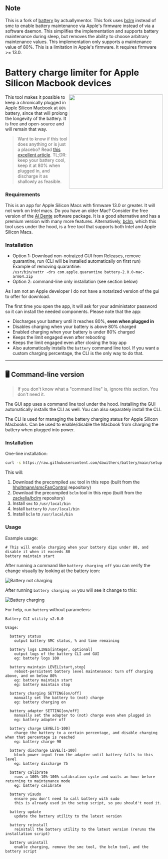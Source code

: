 ## Note
This is a fork of [battery](https://github.com/actuallymentor/battery) by actuallymentor. This fork uses [bclm](https://github.com/zackelia/bclm) instead of smc to enable battery maintenance via Apple's firmware instead of via a software daemon. This simplifies the implementation and supports battery maintenance during sleep, but removes the ability to choose arbitrary maintenance values. This implementation only supports a maintenance value of 80%. This is a limitation in Apple's firmware. It requires firmware >= 13.0.

# Battery charge limiter for Apple Silicon Macbook devices

<img width="300px" align="right" src="./screenshots/tray.png"/>This tool makes it possible to keep a chronically plugged in Apple Silicon Macbook at `80%` battery, since that will prolong the longevity of the battery. It is free and open-source and will remain that way.

> Want to know if this tool does anything or is just a placebo? Read [this excellent article](https://batteryuniversity.com/article/bu-808-how-to-prolong-lithium-based-batteries). TL;DR: keep your battery cool, keep it at 80% when plugged in, and discharge it as shallowly as feasible.

### Requirements

This is an app for Apple Silicon Macs with firmware 13.0 or greater. It will not work on Intel macs. Do you have an older Mac? Consider the free version of the [Al Dente](https://apphousekitchen.com/) software package. It is a good alternative and has a premium version with many more features. Alternatively, [bclm](https://github.com/zackelia/bclm), which this tool uses under the hood, is a free tool that supports both Intel and Apple Silicon Macs.

### Installation

- Option 1: Download non-notraized GUI from Releases, remove quarantine, run (CLI will be installed automatically on first run)  
  Example of removing quarantine:  
  `/usr/bin/xattr -drs com.apple.quarantine battery-2.0.0-mac-arm64.zip`  
- Option 2: command-line only installation (see section below)

As I am not an Apple developer I do not have a notarized version of the gui to offer for download.

The first time you open the app, it will ask for your administator password so it can install the needed components. Please note that the app:

- Discharges your battery until it reaches 80%, **even when plugged in**
- Disables charging when your battery is above 80% charged
- Enabled charging when your battery is under 80% charged
- Keeps the limit engaged even after rebooting
- Keeps the limit engaged even after closing the tray app
- Also automatically installs the `battery` command line tool. If you want a custom charging percentage, the CLI is the only way to do that.

---

## 🖥 Command-line version

> If you don't know what a "command line" is, ignore this section. You don't need it.

The GUI app uses a command line tool under the hood. Installing the GUI automatically installs the CLI as well. You can also separately install the CLI.

The CLI is used for managing the battery charging status for Apple Silicon Macbooks. Can be used to enable/disable the Macbook from charging the battery when plugged into power.

### Installation

One-line installation:

```bash
curl -s https://raw.githubusercontent.com/dawithers/battery/main/setup.sh | bash
```

This will:

1. Download the precompiled `smc` tool in this repo (built from the [hholtmann/smcFanControl](https://github.com/hholtmann/smcFanControl.git) repository)
2. Download the precompiled `bclm` tool in this repo (built from the [zackelia/bclm](https://github.com/zackelia/bclm.git) repository)
3. Install `smc` to `/usr/local/bin`
4. Install `battery` to `/usr/local/bin`
5. Install `bclm` to `/usr/local/bin`

### Usage

Example usage:

```shell
# This will enable charging when your battery dips under 80, and disable it when it exceeds 80
battery maintain start
```

After running a command like `battery charging off` you can verify the change visually by looking at the battery icon:

![Battery not charging](./screenshots/not-charging-screenshot.png)

After running `battery charging on` you will see it change to this:

![Battery charging](./screenshots/charging-screenshot.png)

For help, run `battery` without parameters:

```
Battery CLI utility v2.0.0

Usage:

  battery status
    output battery SMC status, % and time remaining

  battery logs LINES[integer, optional]
    output logs of the battery CLI and GUI
    eg: battery logs 100

  battery maintain LEVEL[start,stop]
    reboot-persistent battery level maintenance: turn off charging above, and on below 80%
    eg: battery maintain start
    eg: battery maintain stop

  battery charging SETTING[on/off]
    manually set the battery to (not) charge
    eg: battery charging on

  battery adapter SETTING[on/off]
    manually set the adapter to (not) charge even when plugged in
    eg: battery adapter off

  battery charge LEVEL[1-100]
    charge the battery to a certain percentage, and disable charging when that percentage is reached
    eg: battery charge 90

  battery discharge LEVEL[1-100]
    block power input from the adapter until battery falls to this level
    eg: battery discharge 75

  battery calibrate
    runs a 100%-10%-100% calibration cycle and waits an hour before returning to maintenance mode
    eg: battery calibrate

  battery visudo
    ensure you don't need to call battery with sudo
    this is already used in the setup script, so you should't need it.

  battery update
    update the battery utility to the latest version

  battery reinstall
    reinstall the battery utility to the latest version (reruns the installation script)

  battery uninstall
    enable charging, remove the smc tool, the bclm tool, and the battery script
```